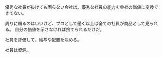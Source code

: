 優秀な社員が抜けても困らない会社は、優秀な社員の能力を会社の価値に変換できてない。

周りに頼るのはいいけど、プロとして働く以上は全ての社員が商品として見られる。
自分の価値を示さなければ捨てられるだけだ。

社員を評価して、給与や配置を決める。

社員は資源。
